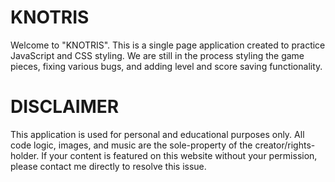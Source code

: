 # KNOTRIS
Welcome to "KNOTRIS". This is a single page application created to practice JavaScript and CSS styling.
We are still in the process styling the game pieces, fixing various bugs, and adding level and score saving functionality.

# DISCLAIMER
This application is used for personal and educational purposes only. All code logic, images, and music are the sole-property of the creator/rights-holder.
If your content is featured on this website without your permission, please contact me directly to resolve this issue.
